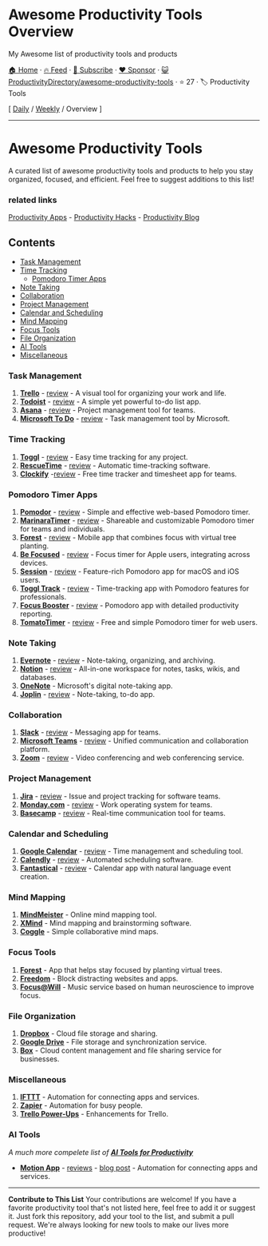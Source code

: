 # Awesome Productivity Tools Overview

My Awesome list of productivity tools and products

[🏠 Home](/README.md) · [🔥 Feed](https://www.trackawesomelist.com/ProductivityDirectory/awesome-productivity-tools/rss.xml) · [📮 Subscribe](https://trackawesomelist.us17.list-manage.com/subscribe?u=d2f0117aa829c83a63ec63c2f&id=36a103854c) · [❤️  Sponsor](https://github.com/sponsors/theowenyoung) · [😺 ProductivityDirectory/awesome-productivity-tools](https://github.com/ProductivityDirectory/awesome-productivity-tools) · ⭐ 27 · 🏷️ Productivity Tools

[ [Daily](/content/ProductivityDirectory/awesome-productivity-tools/README.md) / [Weekly](/content/ProductivityDirectory/awesome-productivity-tools/week/README.md) / Overview ]

---

# Awesome Productivity Tools

A curated list of awesome productivity tools and products to help you stay organized, focused, and efficient. Feel free to suggest additions to this list!

### related links

[Productivity Apps](https://productivity.directory) - [Productivity Hacks](https://productivity.directory/notes/hacks) - [Productivity Blog](https://blog.productivity.directory)

## Contents

*   [Task Management](#task-management)
*   [Time Tracking](#time-tracking)
    *   [Pomodoro Timer Apps](#pomodoro-timer-apps)
*   [Note Taking](#note-taking)
*   [Collaboration](#collaboration)
*   [Project Management](#project-management)
*   [Calendar and Scheduling](#calendar-and-scheduling)
*   [Mind Mapping](#mind-mapping)
*   [Focus Tools](#focus-tools)
*   [File Organization](#file-organization)
*   [AI Tools](#ai-tools)
*   [Miscellaneous](#miscellaneous)

### Task Management

1.  **[Trello](https://trello.com)** - [review](https://productivity.directory/trello) - A visual tool for organizing your work and life.
2.  **[Todoist](https://todoist.com)** - [review](https://productivity.directory/todoist) - A simple yet powerful to-do list app.
3.  **[Asana](https://asana.com)** - [review](https://productivity.directory/asana) - Project management tool for teams.
4.  **[Microsoft To Do](https://todo.microsoft.com)** - [review](https://productivity.directory/microsoft-todo) - Task management tool by Microsoft.

### Time Tracking

1.  **[Toggl](https://toggl.com)** - [review](https://productivity.directory/toggl) - Easy time tracking for any project.
2.  **[RescueTime](https://www.rescuetime.com)** - [review](https://productivity.directory/rescuetime) - Automatic time-tracking software.
3.  **[Clockify](https://clockify.me)** -[review](https://productivity.directory/clockify) - Free time tracker and timesheet app for teams.

### Pomodoro Timer Apps

1.  **[Pomodor](https://pomodor.app)** - [review](https://productivity.directory/pomodor) - Simple and effective web-based Pomodoro timer.
2.  **[MarinaraTimer](https://marinaratimer.com)** - [review](https://productivity.directory/marinaratimer) - Shareable and customizable Pomodoro timer for teams and individuals.
3.  **[Forest](https://www.forestapp.cc)** - [review](https://productivity.directory/forest) - Mobile app that combines focus with virtual tree planting.
4.  **[Be Focused](https://xwavesoft.com/be-focused-pro-mac-os-x.html)** - [review](https://productivity.directory/be-focused) - Focus timer for Apple users, integrating across devices.
5.  **[Session](https://www.stayinsession.com)** - [review](https://productivity.directory/session) - Feature-rich Pomodoro app for macOS and iOS users.
6.  **[Toggl Track](https://toggl.com/track)** - [review](https://productivity.directory/toggl-track) - Time-tracking app with Pomodoro features for professionals.
7.  **[Focus Booster](https://www.focusboosterapp.com)** - [review](https://productivity.directory/focus-booster) - Pomodoro app with detailed productivity reporting.
8.  **[TomatoTimer](https://tomato-timer.com)** - [review](https://productivity.directory/tomato-timer) - Free and simple Pomodoro timer for web users.

### Note Taking

1.  **[Evernote](https://evernote.com)** - [review](https://productivity.directory/evernote) - Note-taking, organizing, and archiving.
2.  **[Notion](https://www.notion.so)** - [review](https://productivity.directory/notion) - All-in-one workspace for notes, tasks, wikis, and databases.
3.  **[OneNote](https://www.onenote.com)** - Microsoft's digital note-taking app.
4.  **[Joplin](https://joplinapp.org)** - [review](https://productivity.directory/joplin) - Note-taking, to-do app.

### Collaboration

1.  **[Slack](https://slack.com)** - [review](https://productivity.directory/slack) - Messaging app for teams.
2.  **[Microsoft Teams](https://www.microsoft.com/en/microsoft-teams/group-chat-software)** - [review](https://productivity.directory/microsoft-teams) - Unified communication and collaboration platform.
3.  **[Zoom](https://zoom.us)** - [review](https://productivity.directory/zoom) - Video conferencing and web conferencing service.

### Project Management

1.  **[Jira](https://www.atlassian.com/software/jira)** - [review](https://productivity.directory/jira) - Issue and project tracking for software teams.
2.  **[Monday.com](https://monday.com)** - [review](https://productivity.directory/mondaydotcom) - Work operating system for teams.
3.  **[Basecamp](https://basecamp.com)** - [review](https://productivity.directory/basecamp) - Real-time communication tool for teams.

### Calendar and Scheduling

1.  **[Google Calendar](https://calendar.google.com)** - [review](https://productivity.directory/google-Calendar) - Time management and scheduling tool.
2.  **[Calendly](https://calendly.com)** - [review](https://productivity.directory/calendly) - Automated scheduling software.
3.  **[Fantastical](https://flexibits.com/fantastical)** - [review](https://productivity.directory/fantastical) - Calendar app with natural language event creation.

### Mind Mapping

1.  **[MindMeister](https://www.mindmeister.com)** - Online mind mapping tool.
2.  **[XMind](https://www.xmind.net)** - Mind mapping and brainstorming software.
3.  **[Coggle](https://coggle.it)** - Simple collaborative mind maps.

### Focus Tools

1.  **[Forest](https://www.forestapp.cc)** - App that helps stay focused by planting virtual trees.
2.  **[Freedom](https://freedom.to)** - Block distracting websites and apps.
3.  **[Focus@Will](https://www.focusatwill.com)** - Music service based on human neuroscience to improve focus.

### File Organization

1.  **[Dropbox](https://www.dropbox.com)** - Cloud file storage and sharing.
2.  **[Google Drive](https://drive.google.com)** - File storage and synchronization service.
3.  **[Box](https://www.box.com)** - Cloud content management and file sharing service for businesses.

### Miscellaneous

1.  **[IFTTT](https://ifttt.com)** - Automation for connecting apps and services.
2.  **[Zapier](https://zapier.com)** - Automation for busy people.
3.  **[Trello Power-Ups](https://trello.com/power-ups)** - Enhancements for Trello.

### AI Tools

*A much more compelete list of **[AI Tools for Productivity](https://productivity.directory/category/ai)***

*   **[Motion App](https://usemotion.com)** - [reviews](https://productivity.directory/motion) - [blog post](https://blog.productivity.directory/motion-app-review-a-deep-dive-into-the-ai-powered-productivity-app-78081e8107f7) - Automation for connecting apps and services.

***

**Contribute to This List**
Your contributions are welcome! If you have a favorite productivity tool that's not listed here, feel free to add it or suggest it. Just fork this repository, add your tool to the list, and submit a pull request. We're always looking for new tools to make our lives more productive!

